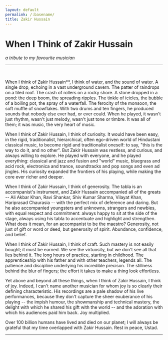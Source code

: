 ```yaml
---
layout: default
permalink: /:basename/
title: Zakir Hussain
---
```


# When I Think of Zakir Hussain

*a tribute to my favourite musician*

----

<br/>

When I think of Zakir Hussain**, I think of water, and the sound of water.  A single drop, echoing in a vast underground cavern.  The patter of raindrops on a tiled roof.  The crash of rollers on a rocky shore.  A stone dropped in a pond: the deep boom, the spreading ripples.  The tinkle of icicles, the bubble of a boiling pot, the spray of a waterfall.  The ferocity of the monsoon, the soft muffle of snowflakes.  With two drums and ten fingers, he produced sounds that nobody else ever had, or ever could.  When he played, it wasn't just rhythm, wasn't just melody, wasn't just tone or timbre.  It was all of them; it was music, the very heart of music.

When I think of Zakir Hussain, I think of curiosity.  It would have been easy, in the rigid, traditionalist, hierarchical, often ego-driven world of Hindustani classical music, to become rigid and traditionalist oneself: to say, "this is the way to do it, and no other".  But Zakir Hussain was restless, and curious, and always willing to explore.  He played with everyone, and he played everything: classical and jazz and fusion and "world" music, bluegrass and acid rock, electronica and trance, soundtracks and pop songs and even ad jingles.  His curiosity expanded the frontiers of his playing, while making the core ever richer and deeper.

When I think of Zakir Hussain, I think of generosity.  The tabla is an accompanist's instrument, and Zakir Hussain accompanied all of the greats -- Ali Akbar Khan, Ravi Shankar, Shiv Kumar Sharma, Vilayat Khan, Hariprasad Chaurasia -- with the perfect mix of deference and daring.  But he also accompanied youngsters and unknowns, strangers and newbies, with equal respect and commitment: always happy to sit at the side of the stage, always using his tabla to accentuate and highlight and strengthen.  What does it mean, for an accompanist to be the maestro?  Generosity, not just of gift or word or deed, but generosity of spirit.  Abundance, confidence, and belief. 

When I think of Zakir Hussain, I think of craft.  Such mastery is not easily bought; it must be earned.  We see the virtuosity, but we don't see all that lies behind it.  The long hours of practice, starting in childhood.  The apprenticeship with his father and with other teachers, legends all.  The patience and discipline underlying his incredible precison.  The stillness behind the blur of fingers; the effort it takes to make a thing look effortless.  

Yet above and beyond all these things, when I think of Zakir Hussain, I think of joy.  Indeed, I can't name another musician for whom joy is so clearly their defining characteristic.  His recordings are a pale shadow of his live performances, because they don't capture the sheer exuberance of his playing -- the impish humour, the showmanship and technical mastery, the delight with which he shared his gift with the world -- and the adoration with which his audiences paid him back.  Joy multiplied. 

Over 100 billion humans have lived and died on our planet; I will always be grateful that my time overlapped with Zakir Hussain.  Rest in peace, Ustad.

----


<br/>
<br/>
<br/>



<!--
By turns impish and regal, whimsical and solemn, elegiac and exuberant, 
excitement and enthusiasm
The drum is silent, but the joy lives on.  

John McLaughlin and Joe Zawinul, Bela Fleck and Edgar Meyer, Kodo and Samul Nori, L Shankar and Yo Yo Ma and U Srinivas, Vikku Vinayakram and Selvaganesh, Van Morrison and George Harrison,.

fusion with Shakti and John McLaughlin, bluegrass with Bela Fleck, electronica with Tabla Beat Science, Kodo and Samul Nori, Kenny Wood,
--> 

